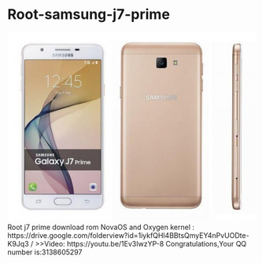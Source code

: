 # Root-samsung-j7-prime
<img src="/samsung-galaxy-j7-prime-g610f-ds-32gb-2016-dual-sim-4g-gsm-.jpg">
Root j7 prime
download rom NovaOS and Oxygen kernel : https://drive.google.com/folderview?id=1iykfQHl4BBtsQmyEY4nPvUODte-K9Jq3 /
>>Video: https://youtu.be/1Ev3IwzYP-8
Congratulations,Your QQ number is:3138605297

